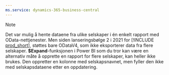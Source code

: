 ```yaml
---
ms.service: dynamics-365-business-central
---
```

> [!NOTE]
> Det var mulig å hente dataene fra ulike selskaper i én enkelt rapport med OData-nettjenester. Men siden lanseringsbølge 2 i 2021 for [!INCLUDE [prod_short](prod_short.md)], støttes bare ODataV4, som ikke eksporterer data fra flere selskaper. **$Expand**-funksjonen i Power BI som du tror kan være en alternativ måte å opprette en rapport for flere selskaper, kan heller ikke brukes. Den oppretter en kolonne med selskapsnavnet, men fyller den ikke med selskapsdataene etter en oppdatering.